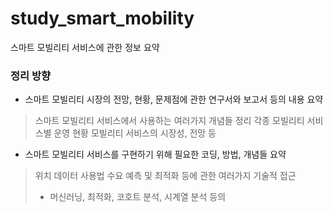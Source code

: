 # study_smart_mobility
스마트 모빌리티 서비스에 관한 정보 요약

### 정리 방향
- 스마트 모빌리티 시장의 전망, 현황, 문제점에 관한 연구서와 보고서 등의 내용 요약
> 스마트 모빌리티 서비스에서 사용하는 여러가지 개념들 정리
> 각종 모빌리티 서비스별 운영 현황
> 모빌리티 서비스의 시장성, 전망 등

- 스마트 모빌리티 서비스를 구현하기 위해 필요한 코딩, 방법, 개념들 요약
> 위치 데이터 사용법
> 수요 예측 및 최적화 등에 관한 여러가지 기술적 접근
> - 머신러닝, 최적화, 코호트 분석, 시계열 분석 등의
